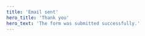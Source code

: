 ```yaml
---
title: 'Email sent'
hero_title: 'Thank you'
hero_text: 'The form was submitted successfully.'
---
```


